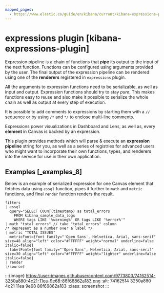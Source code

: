 ```yaml
---
mapped_pages:
  - https://www.elastic.co/guide/en/kibana/current/kibana-expressions-plugin.html
---
```


# expressions plugin [kibana-expressions-plugin]

Expression pipeline is a chain of functions that **pipe** its output to the input of the next function. Functions can be configured using arguments provided by the user. The final output of the expression pipeline can be rendered using one of the **renderers** registered in `expressions` plugin.

All the arguments to expression functions need to be serializable, as well as input and output. Expression functions should try to stay *pure*. This makes functions easy to reuse and also make it possible to serialize the whole chain as well as output at every step of execution.

It is possible to add comments to expressions by starting them with a `//` sequence or by using `/*` and `*/` to enclose multi-line comments.

Expressions power visualizations in Dashboard and Lens, as well as, every **element** in Canvas is backed by an expression.

This plugin provides methods which will parse & execute an **expression pipeline** string for you, as well as a series of registries for advanced users who might want to incorporate their own functions, types, and renderers into the service for use in their own application.

## Examples [_examples_8]

Below is an example of serialized expression for one Canvas element that fetches data using `essql` function, pipes it further to `math` and `metric` functions, and final `render` function renders the result.

```
filters
| essql
  query="SELECT COUNT(timestamp) as total_errors
    FROM kibana_sample_data_logs
    WHERE tags LIKE '%warning%' OR tags LIKE '%error%'"
| math "total_errors" // take "total_errors" column
/* Represent as a number over a label */
| metric "TOTAL ISSUES"
  metricFont={font family="'Open Sans', Helvetica, Arial, sans-serif" size=48 align="left" color="#FFFFFF" weight="normal" underline=false italic=false}
  labelFont={font family="'Open Sans', Helvetica, Arial, sans-serif" size=30 align="left" color="#FFFFFF" weight="lighter" underline=false italic=false}
| render
[/source]
```

:::{image} https://user-images.githubusercontent.com/9773803/74162514-3250a880-4c21-11ea-9e68-86f66862a183.png
:alt: 74162514 3250a880 4c21 11ea 9e68 86f66862a183
:class: screenshot
:::



